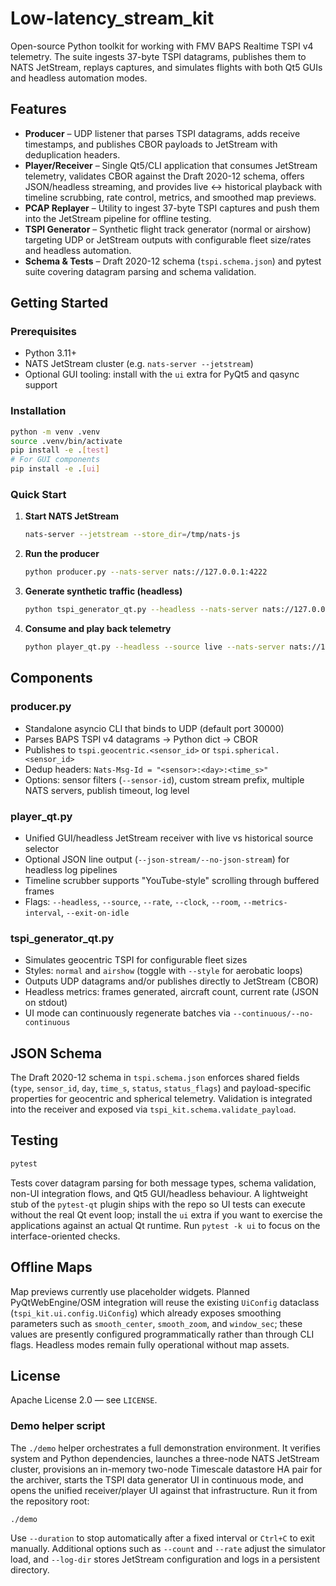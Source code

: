 # Low-latency_stream_kit

Open-source Python toolkit for working with FMV BAPS Realtime TSPI v4 telemetry. The suite ingests 37-byte TSPI datagrams, publishes them to NATS JetStream, replays captures, and simulates flights with both Qt5 GUIs and headless automation modes.

## Features
- **Producer** – UDP listener that parses TSPI datagrams, adds receive timestamps, and publishes CBOR payloads to JetStream with deduplication headers.
- **Player/Receiver** – Single Qt5/CLI application that consumes JetStream telemetry, validates CBOR against the Draft 2020-12 schema, offers JSON/headless streaming, and provides live ↔ historical playback with timeline scrubbing, rate control, metrics, and smoothed map previews.
- **PCAP Replayer** – Utility to ingest 37-byte TSPI captures and push them into the JetStream pipeline for offline testing.
- **TSPI Generator** – Synthetic flight track generator (normal or airshow) targeting UDP or JetStream outputs with configurable fleet size/rates and headless automation.
- **Schema & Tests** – Draft 2020-12 schema (`tspi.schema.json`) and pytest suite covering datagram parsing and schema validation.

## Getting Started
### Prerequisites
- Python 3.11+
- NATS JetStream cluster (e.g. `nats-server --jetstream`)
- Optional GUI tooling: install with the `ui` extra for PyQt5 and qasync support

### Installation
```bash
python -m venv .venv
source .venv/bin/activate
pip install -e .[test]
# For GUI components
pip install -e .[ui]
```

### Quick Start

1. **Start NATS JetStream**
   ```bash
   nats-server --jetstream --store_dir=/tmp/nats-js
   ```
2. **Run the producer**
   ```bash
   python producer.py --nats-server nats://127.0.0.1:4222
   ```
3. **Generate synthetic traffic (headless)**
   ```bash
   python tspi_generator_qt.py --headless --nats-server nats://127.0.0.1:4222 --duration 10
   ```
4. **Consume and play back telemetry**
   ```bash
   python player_qt.py --headless --source live --nats-server nats://127.0.0.1:4222 --duration 10 --json-stream
   ```

## Components
### producer.py
- Standalone asyncio CLI that binds to UDP (default port 30000)
- Parses BAPS TSPI v4 datagrams → Python dict → CBOR
- Publishes to `tspi.geocentric.<sensor_id>` or `tspi.spherical.<sensor_id>`
- Dedup headers: `Nats-Msg-Id = "<sensor>:<day>:<time_s>"`
- Options: sensor filters (`--sensor-id`), custom stream prefix, multiple NATS servers,
  publish timeout, log level

### player_qt.py
- Unified GUI/headless JetStream receiver with live vs historical source selector
- Optional JSON line output (`--json-stream/--no-json-stream`) for headless log pipelines
- Timeline scrubber supports "YouTube-style" scrolling through buffered frames
- Flags: `--headless`, `--source`, `--rate`, `--clock`, `--room`, `--metrics-interval`, `--exit-on-idle`

### tspi_generator_qt.py
- Simulates geocentric TSPI for configurable fleet sizes
- Styles: `normal` and `airshow` (toggle with `--style` for aerobatic loops)
- Outputs UDP datagrams and/or publishes directly to JetStream (CBOR)
- Headless metrics: frames generated, aircraft count, current rate (JSON on stdout)
- UI mode can continuously regenerate batches via `--continuous/--no-continuous`

## JSON Schema
The Draft 2020-12 schema in `tspi.schema.json` enforces shared fields (`type`, `sensor_id`, `day`, `time_s`, `status`, `status_flags`) and payload-specific properties for geocentric and spherical telemetry. Validation is integrated into the receiver and exposed via `tspi_kit.schema.validate_payload`.

## Testing
```bash
pytest
```
Tests cover datagram parsing for both message types, schema validation, non-UI integration flows, and Qt5 GUI/headless behaviour. A lightweight stub of the `pytest-qt` plugin ships with the repo so UI tests can execute without the real Qt event loop; install the `ui` extra if you want to exercise the applications against an actual Qt runtime. Run `pytest -k ui` to focus on the interface-oriented checks.

## Offline Maps
Map previews currently use placeholder widgets. Planned PyQtWebEngine/OSM integration will reuse the existing `UiConfig` dataclass (`tspi_kit.ui.config.UiConfig`) which already exposes smoothing parameters such as `smooth_center`, `smooth_zoom`, and `window_sec`; these values are presently configured programmatically rather than through CLI flags. Headless modes remain fully operational without map assets.

## License
Apache License 2.0 — see `LICENSE`.

### Demo helper script
The `./demo` helper orchestrates a full demonstration environment. It verifies system
and Python dependencies, launches a three-node NATS JetStream cluster, provisions an
in-memory two-node Timescale datastore HA pair for the archiver, starts the TSPI data
generator UI in continuous mode, and opens the unified receiver/player UI against
that infrastructure. Run it from the repository root:

```bash
./demo
```

Use `--duration` to stop automatically after a fixed interval or `Ctrl+C` to exit
manually. Additional options such as `--count` and `--rate` adjust the simulator load,
and `--log-dir` stores JetStream configuration and logs in a persistent directory.

